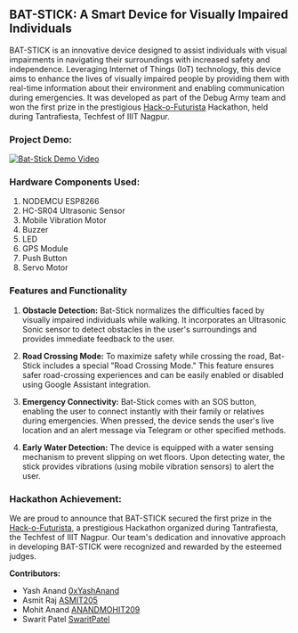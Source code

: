 ## BAT-STICK: A Smart Device for Visually Impaired Individuals


BAT-STICK is an innovative device designed to assist individuals with visual impairments in navigating their surroundings with increased safety and independence. Leveraging Internet of Things (IoT) technology, this device aims to enhance the lives of visually impaired people by providing them with real-time information about their environment and enabling communication during emergencies. It was developed as part of the Debug Army team and won the first prize in the prestigious [Hack-o-Futurista](https://unstop.com/competitions/hack-o-futurista-tantrafiesta-2021-indian-institute-of-information-technology-iiit-nagpur-223255)
 Hackathon, held during Tantrafiesta, Techfest of IIIT Nagpur.

### Project Demo:

[![Bat-Stick Demo Video](https://img.youtube.com/vi/XUcI9BR-v80/0.jpg)](https://www.youtube.com/watch?v=XUcI9BR-v80)

### **Hardware Components Used:**
1. NODEMCU ESP8266
2. HC-SR04 Ultrasonic Sensor
3. Mobile Vibration Motor
4. Buzzer
5. LED
6. GPS Module
7. Push Button
8. Servo Motor
   
### **Features and Functionality**

1. **Obstacle Detection:** Bat-Stick normalizes the difficulties faced by visually impaired individuals while walking. It incorporates an Ultrasonic Sonic sensor to detect obstacles in the user's surroundings and provides immediate feedback to the user.

2. **Road Crossing Mode:** To maximize safety while crossing the road, Bat-Stick includes a special "Road Crossing Mode." This feature ensures safer road-crossing experiences and can be easily enabled or disabled using Google Assistant integration.

3. **Emergency Connectivity:** Bat-Stick comes with an SOS button, enabling the user to connect instantly with their family or relatives during emergencies. When pressed, the device sends the user's live location and an alert message via Telegram or other specified methods.

4. **Early Water Detection:** The device is equipped with a water sensing mechanism to prevent slipping on wet floors. Upon detecting water, the stick provides vibrations (using mobile vibration sensors) to alert the user.

### Hackathon Achievement:

We are proud to announce that BAT-STICK secured the first prize in the [Hack-o-Futurista](https://unstop.com/competitions/hack-o-futurista-tantrafiesta-2021-indian-institute-of-information-technology-iiit-nagpur-223255), a prestigious Hackathon organized during Tantrafiesta, the Techfest of IIIT Nagpur. Our team's dedication and innovative approach in developing BAT-STICK were recognized and rewarded by the esteemed judges.

**Contributors:**
- Yash Anand [0xYashAnand](https://github.com/0xYashAnand)
- Asmit Raj [ASMIT205](https://github.com/ASMIT205)
- Mohit Anand [ANANDMOHIT209](https://github.com/ANANDMOHIT209)
- Swarit Patel [SwaritPatel](https://github.com/SwaritPatel)











